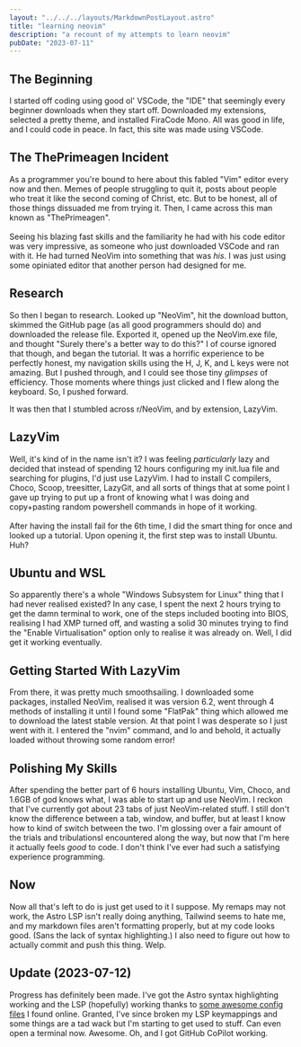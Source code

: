 ```yaml
---
layout: "../../../layouts/MarkdownPostLayout.astro"
title: "learning neovim"
description: "a recount of my attempts to learn neovim"
pubDate: "2023-07-11"
---
```


## The Beginning
I started off coding using good ol' VSCode, the "IDE" that seemingly every beginner downloads when they start off. Downloaded my extensions, selected a pretty theme, and installed FiraCode Mono. All was good in life, and I could code in peace. In fact, this site was made using VSCode.


## The ThePrimeagen Incident
As a programmer you're bound to here about this fabled "Vim" editor every now and then. Memes of people struggling to quit it, posts about people who treat it like the second coming of Christ, etc. But to be honest, all of those things dissuaded me from trying it. Then, I came across this man known as "ThePrimeagen". <br><br>
Seeing his blazing fast skills and the familiarity he had with his code editor was very impressive, as someone who just downloaded VSCode and ran with it. He had turned NeoVim into something that was *his*. I was just using some opiniated editor that another person had designed for me.


## Research
So then I began to research. Looked up "NeoVim", hit the download button, skimmed the GitHub page (as all good programmers should do) and downloaded the release file. Exported it, opened up the NeoVim.exe file, and thought "Surely there's a better way to do this?" I of course ignored that though, and began the tutorial. It was a horrific experience to be perfectly honest, my navigation skills using the H, J, K, and L keys were not amazing. But I pushed through, and I could see those tiny *glimpses* of efficiency. Those moments where things just clicked and I flew along the keyboard. So, I pushed forward.


It was then that I stumbled across r/NeoVim, and by extension, LazyVim.


## LazyVim
Well, it's kind of in the name isn't it? I was feeling *particularly* lazy and decided that instead of spending 12 hours configuring my init.lua file and searching for plugins, I'd just use LazyVim. I had to install C compilers, Choco, Scoop, treesitter, LazyGit, and all sorts of things that at some point I gave up trying to put up a front of knowing what I was doing and copy+pasting random powershell commands in hope of it working. <br><br>
After having the install fail for the 6th time, I did the smart thing for once and looked up a tutorial. Upon opening it, the first step was to install Ubuntu. Huh?


## Ubuntu and WSL
So apparently there's a whole "Windows Subsystem for Linux" thing that I had never realised existed? In any case, I spent the next 2 hours trying to get the damn terminal to work, one of the steps included booting into BIOS, realising I had XMP turned off, and wasting a solid 30 minutes trying to find the "Enable Virtualisation" option only to realise it was already on. Well, I did get it working eventually.

## Getting Started With LazyVim
From there, it was pretty much smoothsailing. I downloaded some packages, installed NeoVim, realised it was version 6.2, went through 4 methods of installing it until I found some "FlatPak" thing which allowed me to download the latest stable version. At that point I was desperate so I just went with it. I entered the "nvim" command, and lo and behold, it actually loaded without throwing some random error! 

## Polishing My Skills 
After spending the better part of 6 hours installing Ubuntu, Vim, Choco, and 1.6GB of god knows what, I was able to start up and use NeoVim. I reckon that I've currently got about 23 tabs of just NeoVim-related stuff. I still don't know the difference between a tab, window, and buffer, but at least I know how to kind of switch between the two. I'm glossing over a fair amount of the trials and tribulationsI encountered along the way, but now that I'm here it actually feels *good* to code. I don't think I've ever had such a satisfying experience programming. 


## Now 
Now all that's left to do is just get used to it I suppose. My remaps may not work, the Astro LSP isn't really doing anything, Tailwind seems to hate me, and my markdown files aren't formatting properly, but at my code looks good. (Sans the lack of syntax highlighting.) I also need to figure out how to actually commit and push this thing. Welp.

## Update (2023-07-12)
Progress has definitely been made. I've got the Astro syntax highlighting working and the LSP (hopefully) working thanks to [some awesome config files](https://github.com/nikolovlazar/dotfiles) I found online. Granted, I've since broken my LSP keymappings and some things are a tad wack but I'm starting to get used to stuff. Can even open a terminal now. Awesome. Oh, and I got GitHub CoPilot working.
